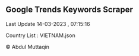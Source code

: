 

## Google Trends Keywords Scraper 
 
Last Update 14-03-2023 , 07:15:16

Country List :
VIETNAM.json



© Abdul Muttaqin 

